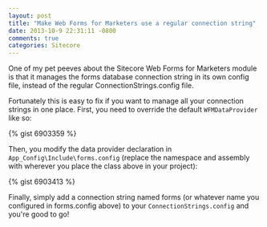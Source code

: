 ```yaml
---
layout: post
title: "Make Web Forms for Marketers use a regular connection string"
date: 2013-10-9 22:31:11 -0800
comments: true
categories: Sitecore
---
```

One of my pet peeves about the Sitecore Web Forms for Marketers module is that it manages the forms database connection string in its own config file, instead of the regular ConnectionStrings.config file.

Fortunately this is easy to fix if you want to manage all your connection strings in one place. First, you need to override the default `WFMDataProvider` like so:

{% gist 6903359 %}

Then, you modify the data provider declaration in `App_Config\Include\forms.config` (replace the namespace and assembly with wherever you place the class above in your project):

{% gist 6903413 %}

Finally, simply add a connection string named forms (or whatever name you configured in forms.config above) to your `ConnectionStrings.config` and you're good to go!